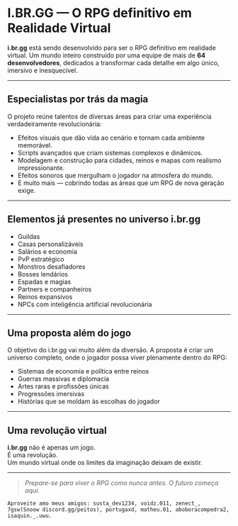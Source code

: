 # I.BR.GG — O RPG definitivo em Realidade Virtual

**i.br.gg** está sendo desenvolvido para ser o RPG definitivo em realidade virtual. Um mundo inteiro construído por uma equipe de mais de **64 desenvolvedores**, dedicados a transformar cada detalhe em algo único, imersivo e inesquecível.

---

## Especialistas por trás da magia

O projeto reúne talentos de diversas áreas para criar uma experiência verdadeiramente revolucionária:

- Efeitos visuais que dão vida ao cenário e tornam cada ambiente memorável.
- Scripts avançados que criam sistemas complexos e dinâmicos.
- Modelagem e construção para cidades, reinos e mapas com realismo impressionante.
- Efeitos sonoros que mergulham o jogador na atmosfera do mundo.
- E muito mais — cobrindo todas as áreas que um RPG de nova geração exige.

---

## Elementos já presentes no universo i.br.gg

- Guildas  
- Casas personalizáveis  
- Salários e economia  
- PvP estratégico  
- Monstros desafiadores  
- Bosses lendários  
- Espadas e magias  
- Partners e companheiros  
- Reinos expansivos  
- NPCs com inteligência artificial revolucionária  

---

## Uma proposta além do jogo

O objetivo do i.br.gg vai muito além da diversão. A proposta é criar um universo completo, onde o jogador possa viver plenamente dentro do RPG:

- Sistemas de economia e política entre reinos  
- Guerras massivas e diplomacia  
- Artes raras e profissões únicas  
- Progressões imersivas  
- Histórias que se moldam às escolhas do jogador  

---

## Uma revolução virtual

**i.br.gg** não é apenas um jogo.  
É uma revolução.  
Um mundo virtual onde os limites da imaginação deixam de existir.

---

> _Prepare-se para viver o RPG como nunca antes. O futuro começa aqui._



`Aproveite amo meus amigos: susta_dev1234, voidz.011, zenect_, 7gsw(Snoow discord.gg/peitos), portugaxd, matheu.01, aboboracompedra2, isaquin._.uwu.`
